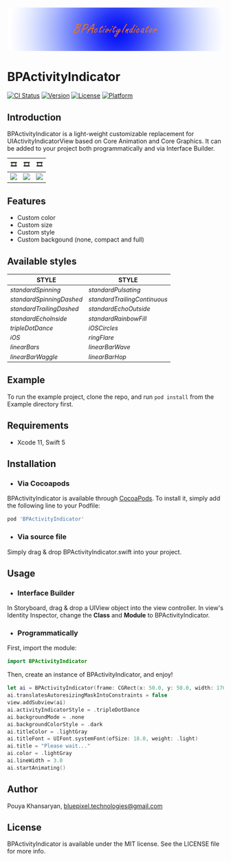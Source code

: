 ![](Example/GIFs/title.png)

# BPActivityIndicator

[![CI Status](https://img.shields.io/travis/bluepixeltech/BPActivityIndicator.svg?style=flat)](https://travis-ci.org/bluepixeltech/BPActivityIndicator)
[![Version](https://img.shields.io/cocoapods/v/BPActivityIndicator.svg?style=flat)](https://cocoapods.org/pods/BPActivityIndicator)
[![License](https://img.shields.io/cocoapods/l/BPActivityIndicator.svg?style=flat)](https://cocoapods.org/pods/BPActivityIndicator)
[![Platform](https://img.shields.io/cocoapods/p/BPActivityIndicator.svg?style=flat)](https://cocoapods.org/pods/BPActivityIndicator)

## Introduction

BPActivityIndicator is a light-weight customizable replacement for UIActivityIndicatorView based on Core Animation and Core Graphics. It can be added to your project both programmatically and via Interface Builder.

 🎞 | 🎞  |  🎞
------------ | ------------- | -------------
![](Example/GIFs/g1.gif) |  ![](Example/GIFs/g2.gif) |  ![](Example/GIFs/g3.gif)


## Features
* Custom color
* Custom size
* Custom style
* Custom backgound (none, compact and full)

## Available styles

   **STYLE** | **STYLE**  
   ------------ | -------------
   *standardSpinning* |  *standardPulsating*
   *standardSpinningDashed* |  *standardTrailingContinuous*
   *standardTrailingDashed* |  *standardEchoOutside*
   *standardEchoInside* |  *standardRainbowFill*
   *tripleDotDance* |  *iOSCircles*
   *iOS* |  *ringFlare*
   *linearBars* |  *linearBarWave*
   *linearBarWaggle* |  *linearBarHop*
          

## Example

To run the example project, clone the repo, and run `pod install` from the Example directory first.

## Requirements

*  Xcode 11, Swift 5

## Installation

* ### Via Cocoapods
BPActivityIndicator is available through [CocoaPods](https://cocoapods.org). To install
it, simply add the following line to your Podfile:

```ruby
pod 'BPActivityIndicator'
```

* ### Via source file
Simply drag & drop BPActivityIndicator.swift into your project.

## Usage

* ### Interface Builder
In Storyboard, drag & drop a UIView object into the view controller. In view's Identity Inspector, change the **Class** and **Module** to BPActivityIndicator.

* ### Programmatically
First, import the module:
```swift
import BPActivityIndicator
```
Then, create an instance of BPActivityIndicator, and enjoy!
```swift
let ai = BPActivityIndicator(frame: CGRect(x: 50.0, y: 50.0, width: 170.0, height: 200.0))
ai.translatesAutoresizingMaskIntoConstraints = false
view.addSubview(ai)
ai.activityIndicatorStyle = .tripleDotDance
ai.backgroundMode = .none
ai.backgroundColorStyle = .dark
ai.titleColor = .lightGray
ai.titleFont = UIFont.systemFont(ofSize: 18.0, weight: .light)
ai.title = "Please wait..."
ai.color = .lightGray
ai.lineWidth = 3.0
ai.startAnimating()
```

## Author

Pouya Khansaryan, bluepixel.technologies@gmail.com

## License

BPActivityIndicator is available under the MIT license. See the LICENSE file for more info.
